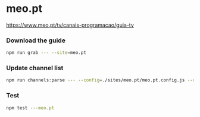 # meo.pt

https://www.meo.pt/tv/canais-programacao/guia-tv

### Download the guide

```sh
npm run grab --- --site=meo.pt
```

### Update channel list

```sh
npm run channels:parse --- --config=./sites/meo.pt/meo.pt.config.js --output=./sites/meo.pt/meo.pt.channels.xml
```

### Test

```sh
npm test ---meo.pt
```

